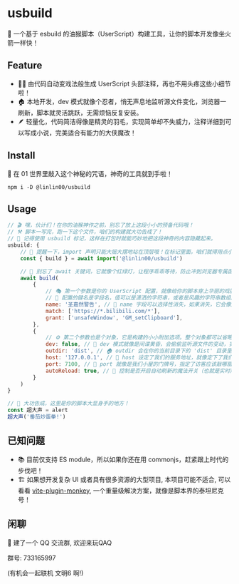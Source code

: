 # usbuild

🚀 一个基于 esbuild 的油猴脚本（UserScript）构建工具，让你的脚本开发像坐火箭一样快！

## Feature

- 🧙‍♂️ 由代码自动变戏法般生成 UserScript 头部注释，再也不用头疼这些小细节啦！
- 🏠 本地开发，dev 模式就像个忍者，悄无声息地监听源文件变化，浏览器一刷新，脚本就灵活跳跃，无需烦恼反复安装。
- 🪶 轻量化，代码简洁得像是精灵的羽毛，实现简单却不失威力，注释详细到可以写成小说，完美适合有能力的大侠魔改！

## Install

🔮 在 01 世界里敲入这个神秘的咒语，神奇的工具就到手啦！

```shell
npm i -D @linlin00/usbuild
```

## Usage

```javascript
// 🎬 嘿，伙计们！在你的油猴神作之前，别忘了放上这段小小的预备代码哦！
// ⚒️ 脚本一写完，跑一下这个文件，咱们的构建就大功告成了！
// 🙈 记得使用 usbuild 标记，这样在打包时就能巧妙地把这段神奇的内容隐藏起来。
usbuild: {
    // 🧐 提醒一下，import 声明只能大摇大摆地站在顶层哦！在标记里面，咱们就得用点小技巧，动态 import() 一下。
    const { build } = await import('@linlin00/usbuild')

    // 🚦 别忘了 await 关键词，它就像个红绿灯，让程序乖乖等待，防止冲到浏览器专属函数（比如 alert）那边去，引发一阵混乱。
    await build(
        {
            // 🎭 第一个参数是你的 UserScript 配置，就像给你的脚本穿上华丽的戏服。详情可瞄一眼 https://www.tampermonkey.net/documentation.php
            // 🔑 配置的键名是字段名，值可以是潇洒的字符串，或者是风趣的字符串数组。
            name: '圣嘉然警告', // 🎩 name 字段可以选择性消失，如果消失，它会像魔术师一样从文件名中变出来。
            match: ['https://*.bilibili.com/*'],
            grant: ['unsafeWindow', 'GM_setClipboard'],
        },
        {
            // ⚙️ 第二个参数也是个对象，它是构建的小小附加选项。整个对象都可以省略，以下列出的都是默认值。
            dev: false, // 🌆 dev 模式就像是间谍黄昏，会偷偷监听源文件的变动，实现神奇的热重载。如果是 false，那就直接装上最终版本的脚本，默默无闻。
            outdir: 'dist', // 🏠 outdir 会在你的当前目录下的 'dist' 目录里藏起构建后的文件。
            host: '127.0.0.1', // 🏡 host 设定了我们的服务地址，就像定下了我们神秘小屋的地点，确保它既安全又容易找到。
            port: 7100, // 🚪 port 就像是我们小屋的门牌号，指定了访客应该敲哪扇门来找到我们的宝藏。
            autoReload: true, // 🔄 控制是否开启自动刷新的魔法开关（也就是实时热重载）。当源文件变化时，它就像灵巧的小精灵，自动更新网页，让变化瞬间呈现，免去了手动刷新的麻烦！
        }
    )
}

// 🌟 大功告成，这里是你的脚本大显身手的地方！
const 超大声 = alert
超大声('番茄炒蛋拳!')

```

## 已知问题

- 📚 目前仅支持 ES module，所以如果你还在用 commonjs，赶紧跟上时代的步伐吧！
- 🏗️ 如果想开发复杂 UI 或者具有很多资源的大型项目, 本项目可能不适合, 可以看看 [vite-plugin-monkey](https://github.com/lisonge/vite-plugin-monkey), 一个重量级解决方案，就像是脚本界的泰坦尼克号！

## 闲聊

💬 建了一个 QQ 交流群, 欢迎来玩QAQ

群号: 733165997

(有机会一起联机 文明6 啊!)
